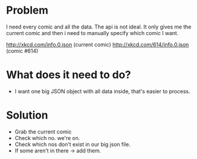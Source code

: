 # Problem

I need every comic and all the data.
The api is not ideal. 
It only gives me the current comic and then i need to manually specify
which comic I want.

http://xkcd.com/info.0.json (current comic)
http://xkcd.com/614/info.0.json (comic #614)

# What does it need to do?

- I want one big JSON object with all data inside, that's easier to process.

# Solution

- Grab the current comic
- Check which no. we're on.
- Check which nos don't exist in our big json file.
- If some aren't in there -> add them.
